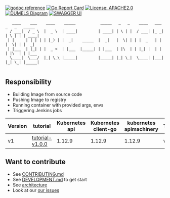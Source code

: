 [![godoc reference](https://img.shields.io/badge/godoc-reference-blue.svg)](https://pkg.go.dev/github.com/klovercloud-ci-cd/core-engine)
[![Go Report Card](https://goreportcard.com/badge/github.com/klovercloud-ci-cd/core-engine)](https://goreportcard.com/report/github.com/klovercloud-ci-cd/core-engine)
[![License: APACHE2.0](https://img.shields.io/badge/License-apache2.0-green.svg)](https://opensource.org/licenses/Apache-2.0)
[![DUMELS Diagram](https://www.dumels.com/api/v1/badge/bda92eee-de40-4853-a544-48c548481f51)](https://www.dumels.com/diagram/bda92eee-de40-4853-a544-48c548481f51)
[![SWAGGER UI](https://img.shields.io/badge/swagger-api-green)](https://klovercloud-ci-cd.github.io/core-engine/)

```
   ____    ___    ____    _____           _____   _   _    ____   ___   _   _   _____ 
  / ___|  / _ \  |  _ \  | ____|         | ____| | \ | |  / ___| |_ _| | \ | | | ____|
 | |     | | | | | |_) | |  _|    _____  |  _|   |  \| | | |  _   | |  |  \| | |  _|  
 | |___  | |_| | |  _ <  | |___  |_____| | |___  | |\  | | |_| |  | |  | |\  | | |___ 
  \____|  \___/  |_| \_\ |_____|         |_____| |_| \_|  \____| |___| |_| \_| |_____|
                                                                                      
```

## Responsibility

- Building Image from source code
- Pushing Image to registry
- Running container with provided args, envs
- Triggering Jenkins jobs

| Version | tutorial                                            | Kubernetes api | Kubernetes client-go | kubernetes apimachinery | Tektoncd |
|---------|-----------------------------------------------------|----------------|----------------------|-------------------------|----------|
| v1      | [tutorial-v1.0.0](markdownfiles/tutorial-v1.0.0.md) | 1.12.9         | 1.12.9               | 1.12.9                  | v1aplha1 |
## Want to contribute

- See [CONTRIBUTING.md](markdownfiles/CONTRIBUTING.md)
- See [DEVELOPMENT.md](markdownfiles/DEVELOPMENT.md) to get start
- See [architecture](https://github.com/klovercloud-ci-cd/architecture)
- Look at our
  [our issues](https://github.com/klovercloud-ci-cd/klovercloud-ci-core/issues)
